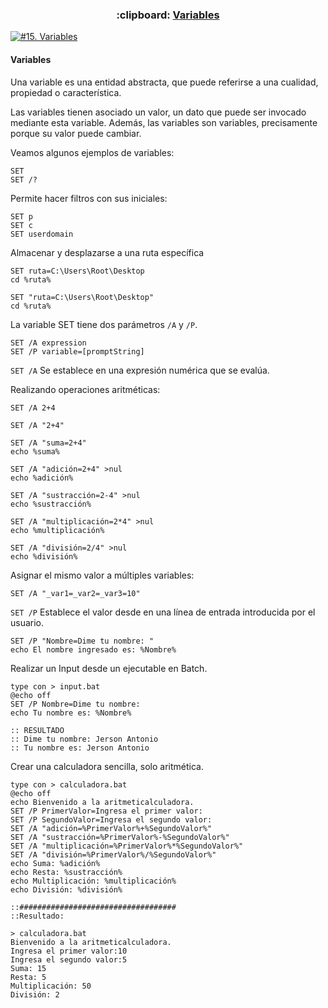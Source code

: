 <h3 align="center"> :clipboard: <a href="https://github.com/jersonmartinez/Curso_Administracion_Windows_Consola/blob/master/15.%20Variables.md">Variables</a> </h3>
  
[![#15. Variables](https://img.youtube.com/vi/eG1K-T-SFmE/maxresdefault.jpg)](https://youtu.be/eG1K-T-SFmE "#15. Variables")

#### Variables

Una variable es una entidad abstracta, que puede referirse a una cualidad, propiedad o característica.

Las variables tienen asociado un valor, un dato que puede ser invocado mediante esta variable.
Además, las variables son variables, precisamente porque su valor puede cambiar.

Veamos algunos ejemplos de variables: 

```batch
SET
SET /?
```

Permite hacer filtros con sus iniciales: 
```batch
SET p
SET c
SET userdomain
```

Almacenar y desplazarse a una ruta específica

```batch
SET ruta=C:\Users\Root\Desktop
cd %ruta%

SET "ruta=C:\Users\Root\Desktop"
cd %ruta%
```

La variable SET tiene dos parámetros `/A` y `/P`.

```batch
SET /A expression
SET /P variable=[promptString]
```

`SET /A`
Se establece en una expresión numérica que se evalúa.

Realizando operaciones aritméticas: 

```batch
SET /A 2+4

SET /A "2+4"

SET /A "suma=2+4"
echo %suma%

SET /A "adición=2+4" >nul
echo %adición%

SET /A "sustracción=2-4" >nul
echo %sustracción%

SET /A "multiplicación=2*4" >nul
echo %multiplicación%

SET /A "división=2/4" >nul
echo %división%
```
Asignar el mismo valor a múltiples variables: 

```batch
SET /A "_var1=_var2=_var3=10"
```

`SET /P`
Establece el valor desde en una línea de entrada introducida por el usuario.

```batch
SET /P "Nombre=Dime tu nombre: "
echo El nombre ingresado es: %Nombre%
```

Realizar un Input desde un ejecutable en Batch.

```batch
type con > input.bat
@echo off
SET /P Nombre=Dime tu nombre:
echo Tu nombre es: %Nombre%

:: RESULTADO
:: Dime tu nombre: Jerson Antonio
:: Tu nombre es: Jerson Antonio
```

Crear una calculadora sencilla, solo aritmética.

```batch
type con > calculadora.bat
@echo off
echo Bienvenido a la aritmeticalculadora.
SET /P PrimerValor=Ingresa el primer valor:
SET /P SegundoValor=Ingresa el segundo valor:
SET /A "adición=%PrimerValor%+%SegundoValor%"
SET /A "sustracción=%PrimerValor%-%SegundoValor%"
SET /A "multiplicación=%PrimerValor%*%SegundoValor%"
SET /A "división=%PrimerValor%/%SegundoValor%"
echo Suma: %adición%
echo Resta: %sustracción%
echo Multiplicación: %multiplicación%
echo División: %división%

::###################################
::Resultado: 

> calculadora.bat
Bienvenido a la aritmeticalculadora.
Ingresa el primer valor:10
Ingresa el segundo valor:5
Suma: 15
Resta: 5
Multiplicación: 50
División: 2
```